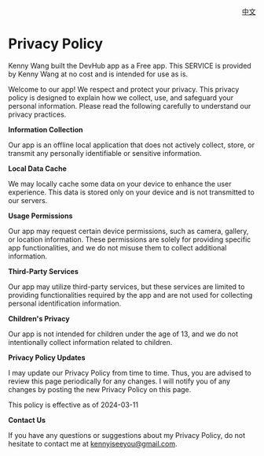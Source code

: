 <p align="right">
  <a href="./privacy-policy.zh.md">中文</a>
</p>

Privacy Policy
===



Kenny Wang built the DevHub app as a Free app. This SERVICE is provided by Kenny Wang at no cost and is intended for use as is.

Welcome to our app! We respect and protect your privacy. This privacy policy is designed to explain how we collect, use, and safeguard your personal information. Please read the following carefully to understand our privacy practices.

**Information Collection**

Our app is an offline local application that does not actively collect, store, or transmit any personally identifiable or sensitive information.

**Local Data Cache**

We may locally cache some data on your device to enhance the user experience. This data is stored only on your device and is not transmitted to our servers.

**Usage Permissions**

Our app may request certain device permissions, such as camera, gallery, or location information. These permissions are solely for providing specific app functionalities, and we do not misuse them to collect additional information.

**Third-Party Services**

Our app may utilize third-party services, but these services are limited to providing functionalities required by the app and are not used for collecting personal identification information.

**Children's Privacy**

Our app is not intended for children under the age of 13, and we do not intentionally collect information related to children.

**Privacy Policy Updates**

I may update our Privacy Policy from time to time. Thus, you are advised to review this page periodically for any changes. I will notify you of any changes by posting the new Privacy Policy on this page.

This policy is effective as of 2024-03-11

**Contact Us**

If you have any questions or suggestions about my Privacy Policy, do not hesitate to contact me at kennyiseeyou@gmail.com.